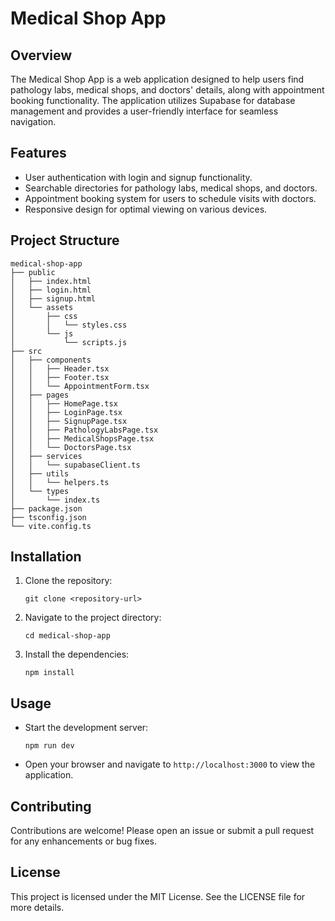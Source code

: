 # Medical Shop App

## Overview
The Medical Shop App is a web application designed to help users find pathology labs, medical shops, and doctors' details, along with appointment booking functionality. The application utilizes Supabase for database management and provides a user-friendly interface for seamless navigation.

## Features
- User authentication with login and signup functionality.
- Searchable directories for pathology labs, medical shops, and doctors.
- Appointment booking system for users to schedule visits with doctors.
- Responsive design for optimal viewing on various devices.

## Project Structure
```
medical-shop-app
├── public
│   ├── index.html
│   ├── login.html
│   ├── signup.html
│   └── assets
│       ├── css
│       │   └── styles.css
│       └── js
│           └── scripts.js
├── src
│   ├── components
│   │   ├── Header.tsx
│   │   ├── Footer.tsx
│   │   └── AppointmentForm.tsx
│   ├── pages
│   │   ├── HomePage.tsx
│   │   ├── LoginPage.tsx
│   │   ├── SignupPage.tsx
│   │   ├── PathologyLabsPage.tsx
│   │   ├── MedicalShopsPage.tsx
│   │   └── DoctorsPage.tsx
│   ├── services
│   │   └── supabaseClient.ts
│   ├── utils
│   │   └── helpers.ts
│   └── types
│       └── index.ts
├── package.json
├── tsconfig.json
└── vite.config.ts
```

## Installation
1. Clone the repository:
   ```
   git clone <repository-url>
   ```
2. Navigate to the project directory:
   ```
   cd medical-shop-app
   ```
3. Install the dependencies:
   ```
   npm install
   ```

## Usage
- Start the development server:
  ```
  npm run dev
  ```
- Open your browser and navigate to `http://localhost:3000` to view the application.

## Contributing
Contributions are welcome! Please open an issue or submit a pull request for any enhancements or bug fixes.

## License
This project is licensed under the MIT License. See the LICENSE file for more details.